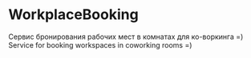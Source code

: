 # WorkplaceBooking

Сервис бронирования рабочих мест в комнатах для ко-воркинга =)
Service for booking workspaces in coworking rooms =)
